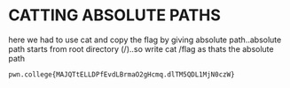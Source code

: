 # CATTING ABSOLUTE PATHS
here we had to use cat and copy the flag by giving absolute path..absolute path starts from root directory
(/)..so write cat /flag as thats the absolute path
``` bash
pwn.college{MAJQTtELLDPfEvdLBrmaO2gHcmq.dlTM5QDL1MjN0czW}
```

